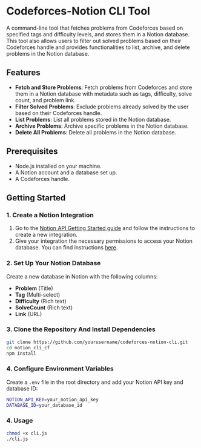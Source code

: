# Codeforces-Notion CLI Tool

A command-line tool that fetches problems from Codeforces based on specified tags and difficulty levels, and stores them in a Notion database. This tool also allows users to filter out solved problems based on their Codeforces handle and provides functionalities to list, archive, and delete problems in the Notion database.

## Features

- **Fetch and Store Problems**: Fetch problems from Codeforces and store them in a Notion database with metadata such as tags, difficulty, solve count, and problem link.
- **Filter Solved Problems**: Exclude problems already solved by the user based on their Codeforces handle.
- **List Problems**: List all problems stored in the Notion database.
- **Archive Problems**: Archive specific problems in the Notion database.
- **Delete All Problems**: Delete all problems in the Notion database.

## Prerequisites

- Node.js installed on your machine.
- A Notion account and a database set up.
- A Codeforces handle.

## Getting Started

### 1. Create a Notion Integration

1.  Go to the [Notion API Getting Started guide](https://developers.notion.com/docs/create-a-notion-integration#getting-started) and follow the instructions to create a new integration.
2.  Give your integration the necessary permissions to access your Notion database. You can find instructions [here](https://developers.notion.com/docs/create-a-notion-integration#give-your-integration-page-permissions).

### 2. Set Up Your Notion Database

Create a new database in Notion with the following columns:

- **Problem** (Title)
- **Tag** (Multi-select)
- **Difficulty** (Rich text)
- **SolveCount** (Rich text)
- **Link** (URL)

### 3. Clone the Repository And Install Dependencies

```sh
git clone https://github.com/yourusername/codeforces-notion-cli.git
cd notion_cli_cf
npm install
```

### 4. Configure Environment Variables

Create a `.env` file in the root directory and add your Notion API key and database ID:

```sh
NOTION_API_KEY=your_notion_api_key
DATABASE_ID=your_database_id
```

### 4. Usage

```sh
chmod +x cli.js
./cli.js
```
